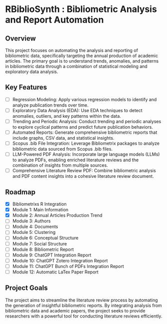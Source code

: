 # RBiblioSynth : Bibliometric Analysis and Report Automation 

## Overview
This project focuses on automating the analysis and reporting of bibliometric data, specifically targeting the annual production of academic articles. The primary goal is to understand trends, anomalies, and patterns in bibliometric data through a combination of statistical modeling and exploratory data analysis.

## Key Features
- [ ] Regression Modeling: Apply various regression models to identify and analyze publication trends over time.
- [ ] Exploratory Data Analysis (EDA): Use EDA techniques to detect anomalies, outliers, and key patterns within the data.
- [ ] Trending and Periodic Analysis: Conduct trending and periodic analyses to explore cyclical patterns and predict future publication behaviors.
- [ ] Automated Reports: Generate comprehensive bibliometric reports that include graphs, CSV data, and statistical insights. 
- [ ] Scopus .bib File Integration: Leverage Bibliometrix packages to analyze bibliometric data sourced from Scopus .bib files.
- [ ] LLM-Powered PDF Analysis: Incorporate large language models (LLMs) to analyze PDFs, enabling enriched literature reviews and the combination of insights from multiple sources.
- [ ] Comprehensive Literature Review PDF: Combine bibliometric analysis and PDF content insights into a cohesive literature review document.

## Roadmap
- [x] Bibliometrixs R Integration
- [x] Module 1: Main Information
- [x] Module 2: Annual Articles Production Trend
- [ ] Module 3: Authors
- [ ] Module 4: Documents
- [ ] Module 5: Clustering
- [ ] Module 6: Conceptual Structure
- [ ] Module 7: Social Structure
- [ ] Module 8: Bibliometric Report
- [ ] Module 9: ChatGPT Integration Report
- [ ] Module 10: ChatGPT Zotero Integration Report
- [ ] Module 11: ChatGPT Bunch of PDFs Integration Report
- [ ] Module 12: Automatic LaTex Paper Report
  
## Project Goals
The project aims to streamline the literature review process by automating the generation of insightful bibliometric reports. By integrating analysis from bibliometric data and academic papers, the project seeks to provide researchers with a powerful tool for conducting literature reviews efficiently.

